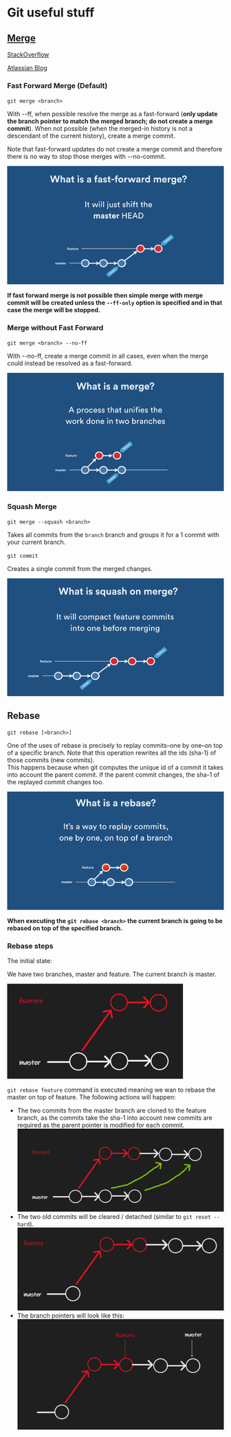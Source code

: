 # Git useful stuff

## [Merge](https://git-scm.com/docs/git-merge)

[StackOverflow](https://stackoverflow.com/questions/9069061/what-effect-does-the-no-ff-flag-have-for-git-merge)

[Atlassian Blog](https://blog.developer.atlassian.com/pull-request-merge-strategies-the-great-debate/)

### Fast Forward Merge (Default)

`git merge <branch>`

With --ff, when possible resolve the merge as a fast-forward (**only update the branch pointer to match the merged branch; do not create a merge commit**). When not possible (when the merged-in history is not a descendant of the current history), create a merge commit.

Note that fast-forward updates do not create a merge commit and therefore there is no way to stop those merges with --no-commit.

![Default - Fast Forward Merge](/git/images/merge-ff.gif)

**If fast forward merge is not possible then simple merge with merge commit will be created unless the `--ff-only` option is specified and in that case the merge will be stopped.**

### Merge without Fast Forward

`git merge <branch> --no-ff`

With --no-ff, create a merge commit in all cases, even when the merge could instead be resolved as a fast-forward.

![Merge](/git/images/merge-no-ff.gif)

### Squash Merge

`git merge --squash <branch>`  

Takes all commits from the `branch` branch and groups it for a 1 commit with your current branch. 

`git commit`

Creates a single commit from the merged changes.

![Squash Merge](/git/images/merge-squash.gif)

## Rebase

`git rebase [<branch>]`

One of the uses of rebase is precisely to replay commits–one by one–on top of a specific branch. Note that this operation rewrites all the ids (sha-1) of those commits (new commits).  
This happens because when git computes the unique id of a commit it takes into account the parent commit. If the parent commit changes, the sha-1 of the replayed commit changes too.

![Rebase](/git/images/merge-rebase.gif)

**When executing the `git rebase <branch>` the current branch is going to be rebased on top of the specified branch.**

### Rebase steps

The initial state:

We have two branches, master and feature. The current branch is master.

![Initial state](./images/step1-initial-state.png)

`git rebase feature` command is executed meaning we wan to rebase the master on top of feature. The following actions will happen:

- The two commits from the master branch are cloned to the feature branch, as the commits take the sha-1 into account new commits are required as the parent pointer is modified for each commit.
![New commits](./images/step2-new-commits.png)
- The two old commits will be cleared / detached (similar to `git reset --hard`).
![Old commits detached](./images/step3-cold-commits-removed.png)
- The branch pointers will look like this:
![Final state](./images/step4-final.png)

